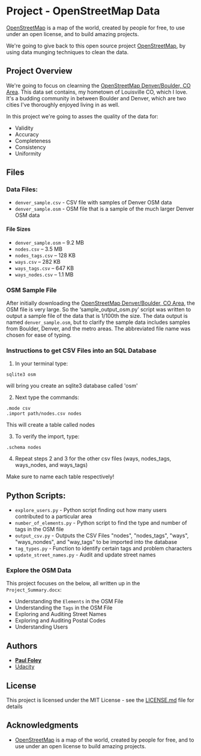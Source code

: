 # Project - OpenStreetMap Data

[OpenStreetMap](https://www.openstreetmap.org) is a map of the world, created by people for free, to use under an open license, and to build amazing projects.

We're going to give back to this open source project [OpenStreetMap](https://www.openstreetmap.org/), by using data munging techniques to clean the data.


## Project Overview

We're going to focus on clearning the [OpenStreetMap Denver/Boulder, CO Area](https://mapzen.com/data/metro-extracts/metro/denver-boulder_colorado/). This data set contains, my hometown of Louisville CO, which I love. It's a budding community in between Boulder and Denver, which are two cities I've thoroughly enjoyed living in as well. 

In this project we're going to asses the quality of the data for:

* Validity
* Accuracy
* Completeness
* Consistency
* Uniformity


## Files

### Data Files:

* `denver_sample.csv` - CSV file with samples of Denver OSM data
* `denver_sample.osm` - OSM file that is a sample of the much larger Denver OSM data

#### File Sizes

* `denver_sample.osm` – 9.2 MB
* `nodes.csv` – 3.5 MB
* `nodes_tags.csv` – 128 KB
* `ways.csv` – 282 KB
* `ways_tags.csv` – 647 KB
* `ways_nodes.csv` – 1.1 MB

### OSM Sample File

After initially downloading the [OpenStreetMap Denver/Boulder, CO Area](https://mapzen.com/data/metro-extracts/metro/denver-boulder_colorado/), the OSM file is very large. So the ‘sample_output_osm.py’ script was written to output a sample file of the data that is 1/100th the size. The data output is named `denver_sample.osm`, but to clarify the sample data includes samples from Boulder, Denver, and the metro areas. The abbreviated file name was chosen for ease of typing.

### Instructions to get CSV Files into an SQL Database

1) In your terminal type:

`sqlite3 osm`

will bring you create an sqlite3 database called 'osm'

2) Next type the commands:

```
.mode csv
.import path/nodes.csv nodes
```

This will create a table called nodes

3) To verify the import, type:

`.schema nodes`

4) Repeat steps 2 and 3 for the other csv files (ways, nodes_tags, ways_nodes, and ways_tags)

Make sure to name each table respectively!


## Python Scripts:

* `explore_users.py` - Python script finding out how many users contributed to a particular area
* `number_of_elements.py` - Python script to find the type and number of tags in the OSM file
* `output_csv.py` - Outputs the CSV Files "nodes", "nodes_tags", "ways", "ways_nondes", and "way_tags" to be imported into the database
* `tag_types.py` - Function to identify certain tags and problem characters
* `update_street_names.py` - Audit and update street names

### Explore the OSM Data

This project focuses on the below, all written up in the `Project_Summary.docx`:

* Understanding the `Elements` in the OSM File
* Understanding the `Tags` in the OSM File
* Exploring and Auditing Street Names
* Exploring and Auditing Postal Codes
* Understanding Users


## Authors

* **[Paul Foley](https://github.com/paulfoley)**
* [Udacity](https://www.udacity.com/)


## License

This project is licensed under the MIT License - see the [LICENSE.md](LICENSE.md) file for details


## Acknowledgments

* [OpenStreetMap](https://www.openstreetmap.org) is a map of the world, created by people for free, and to use under an open license to build amazing projects.
